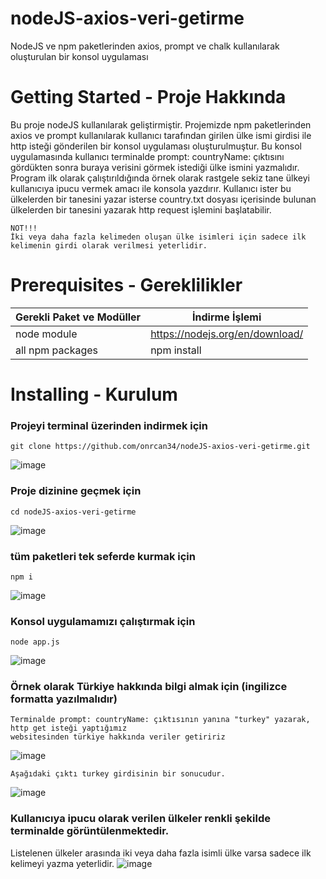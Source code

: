 # nodeJS-axios-veri-getirme
NodeJS ve npm paketlerinden axios, prompt ve chalk kullanılarak oluşturulan bir konsol uygulaması

# Getting Started - Proje Hakkında
Bu proje nodeJS kullanılarak geliştirmiştir. Projemizde npm paketlerinden axios ve prompt kullanılarak kullanıcı tarafından girilen ülke ismi girdisi ile http isteği gönderilen bir konsol uygulaması oluşturulmuştur. Bu konsol uygulamasında kullanıcı terminalde prompt: countryName: çıktısını gördükten sonra buraya verisini görmek istediği ülke ismini yazmalıdır. Program ilk olarak çalıştırıldığında örnek olarak rastgele sekiz tane ülkeyi kullanıcıya ipucu vermek amacı ile konsola yazdırır. Kullanıcı ister bu ülkelerden bir tanesini yazar isterse country.txt dosyası içerisinde bulunan ülkelerden bir tanesini yazarak http request işlemini başlatabilir. 
```
NOT!!!
İki veya daha fazla kelimeden oluşan ülke isimleri için sadece ilk kelimenin girdi olarak verilmesi yeterlidir.
```

# Prerequisites - Gereklilikler
| Gerekli Paket ve Modüller | İndirme İşlemi |
| ------ | ------ |
| node module | https://nodejs.org/en/download/ |
| all npm packages | npm install |

# Installing - Kurulum

### Projeyi terminal üzerinden indirmek için
```
git clone https://github.com/onrcan34/nodeJS-axios-veri-getirme.git
```
![image](https://user-images.githubusercontent.com/64845818/182032559-f9ac6b24-fa2f-4496-b413-e17b1057f8ee.png)

### Proje dizinine geçmek için
```
cd nodeJS-axios-veri-getirme
```
![image](https://user-images.githubusercontent.com/64845818/182032602-2dedee16-10dd-4c98-af3a-c398f9010011.png)

### tüm paketleri tek seferde kurmak için
```
npm i
```
![image](https://user-images.githubusercontent.com/64845818/182032695-fa1c572f-f776-4d47-b077-9328bc60fb2a.png)


### Konsol uygulamamızı çalıştırmak için
```
node app.js 
```
![image](https://user-images.githubusercontent.com/64845818/182032970-6b684a6a-b4f1-4546-bfdf-342e79c0c866.png)

### Örnek olarak Türkiye hakkında bilgi almak için (ingilizce formatta yazılmalıdır)
```
Terminalde prompt: countryName: çıktısının yanına "turkey" yazarak, http get isteği yaptığımız 
websitesinden türkiye hakkında veriler getiririz
```
![image](https://user-images.githubusercontent.com/64845818/182033100-8e529da6-1605-43d9-9377-464cfbc5f695.png)

```
Aşağıdaki çıktı turkey girdisinin bir sonucudur.
```
![image](https://user-images.githubusercontent.com/64845818/182033394-87f938cc-eead-4dcf-80cb-877a43ac73c3.png)


### Kullanıcıya ipucu olarak verilen ülkeler renkli şekilde terminalde görüntülenmektedir.
Listelenen ülkeler arasında iki veya daha fazla isimli ülke varsa sadece ilk kelimeyi yazma yeterlidir.
![image](https://user-images.githubusercontent.com/64845818/182033135-9c835f19-af40-4ccd-9a45-fcfbb58e5f00.png)



